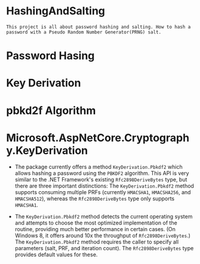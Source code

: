    # HashingAndSalting
   
    This project is all about password hashing and salting. How to hash a password with a Pseudo Random Number Generator(PRNG) salt.


  
   # Password Hasing
   # Key Derivation
   # pbkd2f Algorithm 
   
   # Microsoft.AspNetCore.Cryptography.KeyDerivation
   
   * The package currently offers a method `KeyDerivation.Pbkdf2` which allows hashing a password using the `PBKDF2` algorithm.
     This API is very similar to the .NET Framework's existing `Rfc2898DeriveBytes` type, but there are three important distinctions:
     The `KeyDerivation.Pbkdf2` method supports consuming multiple PRFs (currently `HMACSHA1`, `HMACSHA256`, and `HMACSHA512`), whereas the `Rfc2898DeriveBytes` type only supports `HMACSHA1`.
   
  * The `KeyDerivation.Pbkdf2` method detects the current operating system and attempts to choose the most optimized 
    implementation of the routine, providing much better performance in certain cases. (On Windows 8,
    it offers around 10x the throughput of `Rfc2898DeriveBytes`.)
    The `KeyDerivation.Pbkdf2` method requires the caller to specify all parameters (salt, PRF, and iteration count). 
    The `Rfc2898DeriveBytes` type provides default values for these.
